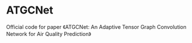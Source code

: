 # ATGCNet
Official code for paper 《ATGCNet: An Adaptive Tensor Graph Convolution Network for Air Quality Prediction》

